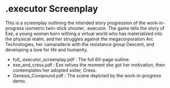 # .executor Screenplay

This is a screenplay outlining the intended story progression of the work-in-progress isometric twin-stick shooter, .executor. 
The game tells the story of Exe, a young woman born withing a virtual world who has materialized into the physical realm, and her struggles against the megacorporation Arc Technologies, her camaraderie with the resistance group Descent, and developing a love for life and humanity.

- full_.executor_screenplay.pdf : The full 60-page outline.
- exe_and_cress.pdf : Exe relives the moment she got her motivation, then contemplates her adopted sister, Cress.
- Genesis_Compound.pdf : The scene depicted by the work-in-progress demo.

